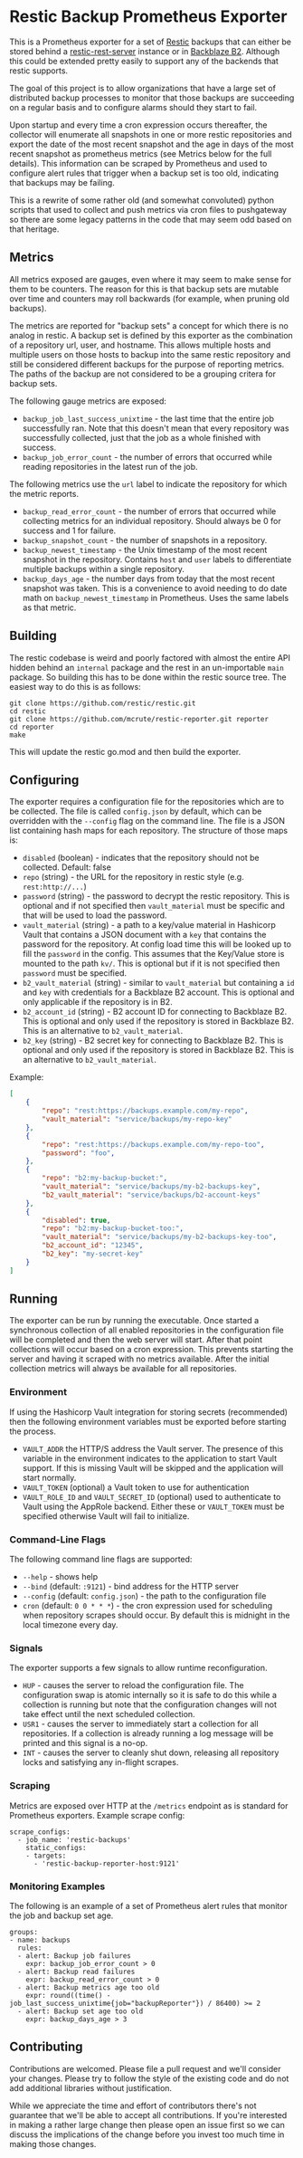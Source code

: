 # Restic Backup Prometheus Exporter

This is a Prometheus exporter for a set of
[Restic](https://restic.net) backups that can either be stored behind
a [restic-rest-server](https://github.com/restic/rest-server) instance
or in [Backblaze B2](https://www.backblaze.com/cloud-storage). Although
this could be extended pretty easily to support any of the backends that
restic supports.

The goal of this project is to allow organizations that have a large
set of distributed backup processes to monitor that those backups are
succeeding on a regular basis and to configure alarms should they start
to fail.

Upon startup and every time a cron expression occurs thereafter,
the collector will enumerate all snapshots in one or more restic
repositories and export the date of the most recent snapshot and the
age in days of the most recent snapshot as prometheus metrics (see
Metrics below for the full details). This information can be scraped by
Prometheus and used to configure alert rules that trigger when a backup
set is too old, indicating that backups may be failing.

This is a rewrite of some rather old (and somewhat convoluted) python
scripts that used to collect and push metrics via cron files to
pushgateway so there are some legacy patterns in the code that may seem
odd based on that heritage.

## Metrics

All metrics exposed are gauges, even where it may seem to make sense for
them to be counters. The reason for this is that backup sets are mutable
over time and counters may roll backwards (for example, when pruning old
backups).

The metrics are reported for "backup sets" a concept for which there
is no analog in restic. A backup set is defined by this exporter as
the combination of a repository url, user, and hostname. This allows
multiple hosts and multiple users on those hosts to backup into the same
restic repository and still be considered different backups for the
purpose of reporting metrics. The paths of the backup are not considered
to be a grouping critera for backup sets.

The following gauge metrics are exposed:

* `backup_job_last_success_unixtime` - the last time that the entire
  job successfully ran. Note that this doesn't mean that every repository
  was successfully collected, just that the job as a whole finished with
  success.
* `backup_job_error_count` - the number of errors that occurred while
   reading repositories in the latest run of the job.

The following metrics use the `url` label to indicate the repository for
which the metric reports.

* `backup_read_error_count` - the number of errors that occurred while
  collecting metrics for an individual repository. Should always be 0
  for success and 1 for failure.
* `backup_snapshot_count` - the number of snapshots in a repository.
* `backup_newest_timestamp` - the Unix timestamp of the most recent
  snapshot in the repository. Contains `host` and `user` labels to
  differentiate multiple backups within a single repository.
* `backup_days_age` - the number days from today that the most recent
   snapshot was taken. This is a convenience to avoid needing to do date
   math on `backup_newest_timestamp` in Prometheus. Uses the same labels
   as that metric.

## Building

The restic codebase is weird and poorly factored with almost the entire
API hidden behind an `internal` package and the rest in an un-importable
`main` package. So building this has to be done within the restic source
tree. The easiest way to do this is as follows:

```
git clone https://github.com/restic/restic.git
cd restic
git clone https://github.com/mcrute/restic-reporter.git reporter
cd reporter
make
```

This will update the restic go.mod and then build the exporter.

## Configuring

The exporter requires a configuration file for the repositories which
are to be collected. The file is called `config.json` by default, which
can be overridden with the `--config` flag on the command line. The file
is a JSON list containing hash maps for each repository. The structure
of those maps is:

* `disabled` (boolean) - indicates that the repository should not be
   collected. Default: false
* `repo` (string) - the URL for the repository in restic style (e.g.
   `rest:http://...`)
* `password` (string) - the password to decrypt the restic repository.
  This is optional and if not specified then `vault_material` must be
  specific and that will be used to load the password.
* `vault_material` (string) - a path to a key/value material in
  Hashicorp Vault that contains a JSON document with a `key` that contains
  the password for the repository. At config load time this will be looked
  up to fill the `password` in the config. This assumes that the Key/Value
  store is mounted to the path `kv/`. This is optional but if it is not
  specified then `password` must be specified.
* `b2_vault_material` (string) - similar to `vault_material` but
  containing a `id` and `key` with credentials for a Backblaze B2 account.
  This is optional and only applicable if the repository is in B2.
* `b2_account_id` (string) - B2 account ID for connecting to Backblaze
  B2. This is optional and only used if the repository is stored in
  Backblaze B2. This is an alternative to `b2_vault_material`.
* `b2_key` (string) - B2 secret key for connecting to Backblaze B2. This
  is optional and only used if the repository is stored in Backblaze B2.
  This is an alternative to `b2_vault_material`.

Example:

```json
[
    {
        "repo": "rest:https://backups.example.com/my-repo",
        "vault_material": "service/backups/my-repo-key"
    },
    {
        "repo": "rest:https://backups.example.com/my-repo-too",
        "password": "foo",
    },
    {
        "repo": "b2:my-backup-bucket:",
        "vault_material": "service/backups/my-b2-backups-key",
        "b2_vault_material": "service/backups/b2-account-keys"
    },
    {
        "disabled": true,
        "repo": "b2:my-backup-bucket-too:",
        "vault_material": "service/backups/my-b2-backups-key-too",
        "b2_account_id": "12345",
        "b2_key": "my-secret-key"
    }
]
```

## Running

The exporter can be run by running the executable. Once started a
synchronous collection of all enabled repositories in the configuration
file will be completed and then the web server will start. After that
point collections will occur based on a cron expression. This prevents
starting the server and having it scraped with no metrics available.
After the initial collection metrics will always be available for all
repositories.

### Environment

If using the Hashicorp Vault integration for storing secrets
(recommended) then the following environment variables must be exported
before starting the process.

* `VAULT_ADDR` the HTTP/S address the Vault server. The presence of this
  variable in the environment indicates to the application to start Vault
  support. If this is missing Vault will be skipped and the application
  will start normally.
* `VAULT_TOKEN` (optional) a Vault token to use for authentication
* `VAULT_ROLE_ID` and `VAULT_SECRET_ID` (optional) used to authenticate
  to Vault using the AppRole backend. Either these or `VAULT_TOKEN` must
  be specified otherwise Vault will fail to initialize.

### Command-Line Flags

The following command line flags are supported:

* `--help` - shows help
* `--bind` (default: `:9121`) - bind address for the HTTP server
* `--config` (default: `config.json`) - the path to the configuration file
* `cron` (default: `0 0 * * *`) - the cron expression used for scheduling
  when repository scrapes should occur. By default this is midnight in the
  local timezone every day.

### Signals

The exporter supports a few signals to allow runtime reconfiguration.

* `HUP` - causes the server to reload the configuration file. The
  configuration swap is atomic internally so it is safe to do this while a
  collection is running but note that the configuration changes will not
  take effect until the next scheduled collection.
* `USR1` - causes the server to immediately start a collection for all
  repositories. If a collection is already running a log message will be
  printed and this signal is a no-op.
* `INT` - causes the server to cleanly shut down, releasing all
  repository locks and satisfying any in-flight scrapes.

### Scraping

Metrics are exposed over HTTP at the `/metrics` endpoint as is standard
for Prometheus exporters. Example scrape config:

```
scrape_configs:
  - job_name: 'restic-backups'
    static_configs:
    - targets: 
      - 'restic-backup-reporter-host:9121'
```

### Monitoring Examples

The following is an example of a set of Prometheus alert rules that
monitor the job and backup set age.

```
groups:
- name: backups
  rules:
  - alert: Backup job failures 
    expr: backup_job_error_count > 0
  - alert: Backup read failures 
    expr: backup_read_error_count > 0
  - alert: Backup metrics age too old
    expr: round((time() - job_last_success_unixtime{job="backupReporter"}) / 86400) >= 2
  - alert: Backup set age too old
    expr: backup_days_age > 3
```

## Contributing

Contributions are welcomed. Please file a pull request and we'll
consider your changes. Please try to follow the style of the existing
code and do not add additional libraries without justification.

While we appreciate the time and effort of contributors there's not
guarantee that we'll be able to accept all contributions. If you're
interested in making a rather large change then please open an issue
first so we can discuss the implications of the change before you invest
too much time in making those changes.
